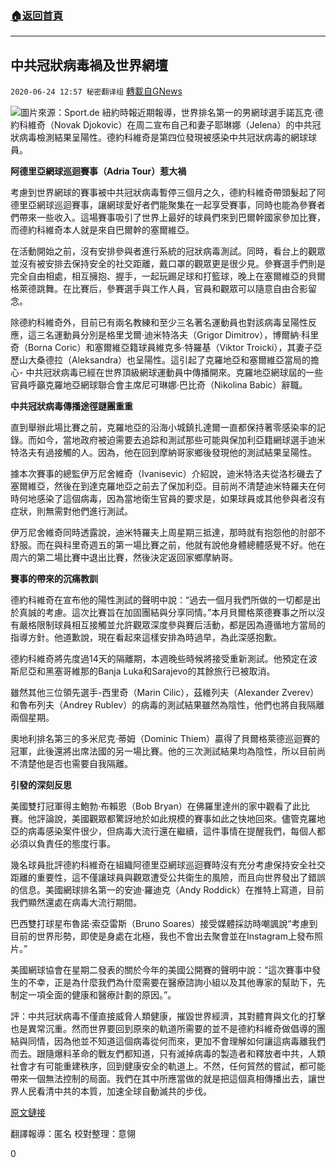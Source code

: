 ###  [:house:返回首頁](https://github.com/ourhimalayas/txt)
---

## 中共冠狀病毒禍及世界網壇
`2020-06-24 12:57 秘密翻译组` [轉載自GNews](https://gnews.org/zh-hant/244380/)

![](https://s3.amazonaws.com/gnews-media-offload/wp-content/uploads/2020/06/24125157/cropped_image1-1.png)圖片來源：Sport.de
紐約時報近期報導，世界排名第一的男網球選手諾瓦克·德約科維奇（Novak Djokovic）在周二宣布自己和妻子耶琳娜（Jelena）的中共冠狀病毒檢測結果呈陽性。德約科維奇是第四位發現被感染中共冠狀病毒的網球球員。

**阿德里亞網球巡迴賽事（Adria Tour）惹大禍**

考慮到世界網球的賽事被中共冠狀病毒暫停三個月之久，德約科維奇帶頭髮起了阿德里亞網球巡迴賽事，讓網球愛好者們能聚集在一起享受賽事，同時也能為參賽者們帶來一些收入。這場賽事吸引了世界上最好的球員們來到巴爾幹國家參加比賽，而德約科維奇本人就是來自巴爾幹的塞爾維亞。

在活動開始之前，沒有安排參與者進行系統的冠狀病毒測試。同時，看台上的觀眾並沒有被安排去保持安全的社交距離，戴口罩的觀眾更是很少見。參賽選手們則是完全自由相處，相互擁抱、握手，一起玩踢足球和打籃球，晚上在塞爾維亞的貝爾格萊德跳舞。在比賽后，參賽選手與工作人員，官員和觀眾可以隨意自由合影留念。

除德約科維奇外，目前已有兩名教練和至少三名著名運動員也對該病毒呈陽性反應，這三名運動員分別是格里戈爾·迪米特洛夫（Grigor Dimitrov），博爾納·科里奇（Borna Coric）和塞爾維亞籍球員維克多·特羅基（Viktor Troicki），其妻子亞歷山大桑德拉（Aleksandra）也呈陽性。這引起了克羅地亞和塞爾維亞當局的擔心- 中共冠狀病毒已經在世界頂級網球運動員中傳播開來。克羅地亞網球屆的一些官員呼籲克羅地亞網球聯合會主席尼可琳娜·巴比奇（Nikolina Babic）辭職。

**中共冠狀病毒傳播途徑謎團重重**

直到舉辦此場比賽之前，克羅地亞的沿海小城鎮扎達爾一直都保持著零感染率的記錄。而如今，當地政府被迫需要去追踪和測試那些可能與保加利亞籍網球選手迪米特洛夫有過接觸的人。因為，他在回到摩納哥家鄉後發現他的測試結果呈陽性。

據本次賽事的總監伊万尼舍維奇（Ivanisevic）介紹說，迪米特洛夫從洛杉磯去了塞爾維亞，然後在到達克羅地亞之前去了保加利亞。目前尚不清楚迪米特羅夫在何時何地感染了這個病毒，因為當地衛生官員的要求是，如果球員或其他參與者沒有症狀，則無需對他們進行測試。

伊万尼舍維奇同時透露說，迪米特羅夫上周星期三抵達，那時就有抱怨他的肘部不舒服。而在與科里奇週五的第一場比賽之前，他就有說他身體總體感覺不好。他在周六的第二場比賽中退出比賽，然後決定返回家鄉摩納哥。

**賽事的帶來的沉痛教訓**

德約科維奇在宣布他的陽性測試的聲明中說：“過去一個月我們所做的一切都是出於真誠的考慮。這次比賽旨在加固團結與分享同情。”本月貝爾格萊德賽事之所以沒有嚴格限制球員相互接觸並允許觀眾深度參與賽后活動，都是因為遵循地方當局的指導方針。他道歉說，現在看起來這樣安排為時過早，為此深感抱歉。

德約科維奇將先度過14天的隔離期，本週晚些時候將接受重新測試。他預定在波斯尼亞和黑塞哥維那的Banja Luka和Sarajevo的其餘旅行已被取消。

雖然其他三位領先選手-西里奇（Marin Cilic），茲維列夫（Alexander Zverev）和魯布列夫（Andrey Rublev）的病毒的測試結果雖然為陰性，他們也將自我隔離兩個星期。

奧地利排名第三的多米尼克·蒂姆（Dominic Thiem）贏得了貝爾格萊德巡迴賽的冠軍，此後還將出席法國的另一場比賽。他的三次測試結果均為陰性，所以目前尚不清楚他是否也需要自我隔離。

**引發的深刻反思**

美國雙打冠軍得主鮑勃·布賴恩（Bob Bryan）在佛羅里達州的家中觀看了此比賽。他評論說，美國觀眾都驚訝地於如此規模的賽事如此之快地回來。儘管克羅地亞的病毒感染案件很少，但病毒大流行還在繼續，這件事情在提醒我們，每個人都必須以負責任的態度行事。

幾名球員批評德約科維奇在組織阿德里亞網球巡迴賽時沒有充分考慮保持安全社交距離的重要性，這不僅讓球員與觀眾遭受公共衛生的風險，而且向世界發出了錯誤的信息。美國網球排名第一的安迪·羅迪克（Andy Roddick）在推特上寫道，目前我們顯然還處在病毒大流行期間。

巴西雙打球星布魯諾·索亞雷斯（Bruno Soares）接受媒體採訪時嘲諷說“考慮到目前的世界形勢，即使是身處在北極，我也不會出去聚會並在Instagram上發布照片。”

美國網球協會在星期二發表的關於今年的美國公開賽的聲明中說：“這次賽事中發生的不幸，正是為什麼我們為什麼需要在醫療諮詢小組以及其他專家的幫助下，先制定一項全面的健康和醫療計劃的原因。”。

評：中共冠狀病毒不僅直接威脅人類健康，摧毀世界經濟，其對體育與文化的打擊也是異常沉重。然而世界要回到原來的軌道所需要的並不是德約科維奇做倡導的團結與同情，因為他並不知道這個病毒從何而來，更加不會理解如何讓這病毒離我們而去。跟隨爆料革命的戰友們都知道，只有滅掉病毒的製造者和釋放者中共，人類社會才有可能重建秩序，回到健康安全的軌道上。不然，任何貿然的嘗試，都可能帶來一個無法控制的局面。我們在其中所應當做的就是把這個真相傳播出去，讓世界人民看清中共的本質，加速全球自動滅共的步伐。

[原文鏈接](https://www.nytimes.com/2020/06/23/sports/tennis/novak-djokovic-coronavirus.html)

翻譯報導：匿名
校對整理：意翎

0
